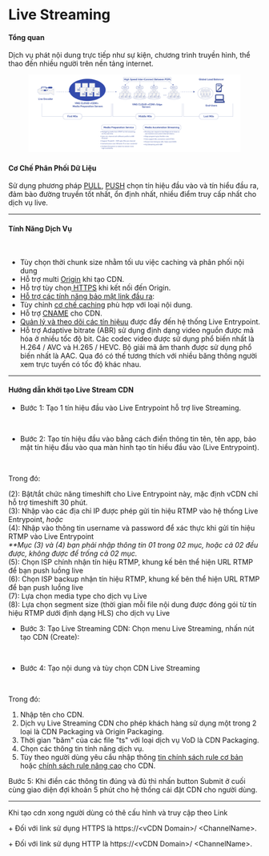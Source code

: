 # Live Streaming

#### **Tổng quan** <a href="#livestreaming-tongquan" id="livestreaming-tongquan"></a>

Dịch vụ phát nội dung trực tiếp như sự kiện, chương trình truyền hình, thể thao đến nhiều người trên nền tảng internet.

<figure><img src="../../.gitbook/assets/Live Streaming_16.9-01.jpg" alt=""><figcaption></figcaption></figure>

#### **Cơ Chế Phân Phối Dữ Liệu** <a href="#livestreaming-cochephanphoidulieu" id="livestreaming-cochephanphoidulieu"></a>

Sử dụng phương pháp [PU](../tong-quan/co-che-phan-phoi-du-lieu/phuong-phap-pull.md)[LL](https://docs.vngcloud.vn/display/ONVINA/Live+Streaming#\_Ph%C6%B0%C6%A1ng\_ph%C3%A1p\_PULL), [PUS](../tong-quan/co-che-phan-phoi-du-lieu/phuong-phap-push.md)[H](https://docs.vngcloud.vn/pages/viewpage.action?pageId=36045441) chọn tín hiệu đầu vào và tín hiểu đầu ra, đảm bào đường truyền tốt nhất, ổn định nhất, nhiều điểm truy cấp nhất cho dịch vụ live.

***

#### **Tính Năng Dịch Vụ** <a href="#livestreaming-tinhnangdichvu" id="livestreaming-tinhnangdichvu"></a>

<figure><img src="https://docs.vngcloud.vn/download/attachments/36045684/image2021-11-18_8-52-43.png?version=1&#x26;modificationDate=1637200355000&#x26;api=v2" alt=""><figcaption></figcaption></figure>

* Tùy chọn thời chunk size nhằm tối ưu việc caching và phân phối nội dung
* Hỗ trợ multi [Origin](../chi-tiet-tinh-nang/origin.md) khi tạo CDN.
* Hỗ trợ tùy chọn[ HTTPS](../chi-tiet-tinh-nang/tuy-chon-https-o-origin.md) khi kết nối đến Origin.
* [Hỗ trợ các tính năng bảo mật link đầu ra](../chi-tiet-tinh-nang/security-link.md):
* Tùy chỉnh [cơ chế caching](../chi-tiet-tinh-nang/tuy-chinh-cac-tinh-nang-cache.md) phù hợp với loại nội dung.
* Hỗ trợ [CNAME](../chi-tiet-tinh-nang/cname.md) cho CDN.
* [Quản lý và theo dõi các tín hiệu](../giam-sat-hoat-dong/quan-ly-va-theo-doi-cac-tin-hieu-duoc-day-den-he-thong-live-entrypoint.md)[u](https://docs.vngcloud.vn/display/ONVINA/Live+Streaming#\_Qu%E1%BA%A3n\_l%C3%BD\_v%C3%A0) được đẩy đến hệ thống Live Entrypoint.
* Hỗ trợ Adaptive bitrate (ABR) sử dụng định dạng video nguồn được mã hóa ở nhiều tốc độ bit. Các codec video được sử dụng phổ biến nhất là H.264 / AVC và H.265 / HEVC. Bộ giải mã âm thanh được sử dụng phổ biến nhất là AAC. Qua đó có thế tương thích với nhiều băng thông người xem trực tuyến có tốc độ khác nhau.

***

#### Hướng dẫn khởi tạo Live Stream CDN <a href="#livestreaming-huongdankhoitaolivestreamcdn" id="livestreaming-huongdankhoitaolivestreamcdn"></a>

* Bước 1: Tạo 1 tín hiệu đầu vào Live Entrypoint hỗ trợ live Streaming.

&#x20;   &#x20;

<figure><img src="https://docs.vngcloud.vn/download/attachments/36045684/image2023-8-15_10-49-53.png?version=1&#x26;modificationDate=1692071393000&#x26;api=v2" alt=""><figcaption></figcaption></figure>

* &#x20;Bước 2: Tạo tín hiệu đầu vào bằng cách điền thông tin tên, tên app, bảo mật tín hiệu đầu vào qua màn hình tạo tín hiều đầu vào (Live Entrypoint).

&#x20;   &#x20;

<figure><img src="https://docs.vngcloud.vn/download/attachments/36045684/image2023-8-15_10-52-59.png?version=1&#x26;modificationDate=1692071580000&#x26;api=v2" alt=""><figcaption></figcaption></figure>

Trong đó:&#x20;

(2): Bật/tắt chức năng timeshift cho Live Entrypoint này, mặc định vCDN chỉ hỗ trợ timeshift 30 phút.\
(3): Nhập vào các địa chỉ IP được phép gửi tín hiệu RTMP vào hệ thống Live Entrypoint, _hoặc_\
(4): Nhập vào thông tin username và password để xác thực khi gửi tín hiệu RTMP vào Live Entrypoint\
_\*\*Mục (3) và (4) bạn phải nhập thông tin 01 trong 02 mục, hoặc cả 02 đều được, không được để trống cả 02 mục._\
(5): Chọn ISP chính nhận tín hiệu RTMP, khung kế bên thể hiện URL RTMP để bạn push luồng live\
(6): Chọn ISP backup nhận tín hiệu RTMP, khung kế bên thể hiện URL RTMP để bạn push luồng live\
(7): Lựa chọn media type cho dịch vụ Live\
(8): Lựa chọn segment size (thời gian mỗi file nội dung được đóng gói từ tín hiệu RTMP dưới định dạng HLS) cho dịch vụ Live

* Bước 3: Tạo Live Streaming CDN: Chọn menu Live Streaming, nhấn nút tạo CDN (Create):

&#x20;   &#x20;

<figure><img src="https://docs.vngcloud.vn/download/attachments/36045684/image2023-8-15_10-54-28.png?version=1&#x26;modificationDate=1692071669000&#x26;api=v2" alt=""><figcaption></figcaption></figure>

* Bước 4: Tạo nội dung và tùy chọn CDN Live Streaming

&#x20;   &#x20;

<figure><img src="https://docs.vngcloud.vn/download/attachments/36045684/image2023-8-15_11-15-50.png?version=1&#x26;modificationDate=1692072950000&#x26;api=v2" alt=""><figcaption></figcaption></figure>

Trong đó:

1. Nhập tên cho CDN.
2. Dịch vụ Live Streaming CDN cho phép khách hàng sử dụng một trong 2 loại là CDN Packaging và Origin Packaging.
3. Thời gian "băm" của các file "ts" với loại dịch vụ VoD là CDN Packaging.
4. Chọn các thông tin tính năng dịch vụ.
5. Tùy theo người dùng yêu cầu nhập thông [tin chính sách rule cơ bản](live-streaming.md) hoặc [chính sách rule nâng cao](live-streaming.md) cho CDN.

Bước 5: Khi điền các thông tin đúng và đủ thì nhấn button Submit ở cuối cùng giao diện đợi khoản 5 phút cho hệ thống cái đặt CDN cho người dùng.

***

Khi tạo cdn xong người dùng có thê cấu hình và truy cập theo Link

&#x20;      \+ Đối với link sử dụng HTTPS là https://\<vCDN Domain>/ \<ChannelName>.

&#x20;      \+ Đối với link sử dụng HTTP là https://\<vCDN Domain>/ \<ChannelName>.
